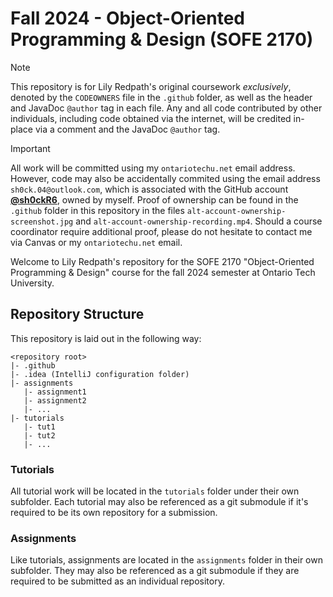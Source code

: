 # Fall 2024 - Object-Oriented Programming & Design (SOFE 2170)
> [!NOTE]
> This repository is for Lily Redpath's original coursework *exclusively*, denoted by the `CODEOWNERS` file in the
> `.github` folder, as well as the header and JavaDoc `@author` tag in each file. Any and all code contributed by other
> individuals, including code obtained via the internet, will be credited in-place via a comment and the JavaDoc
> `@author` tag.

> [!IMPORTANT]
> All work will be committed using my `ontariotechu.net` email address. However, code may also be accidentally commited
> using the email address `sh0ck.04@outlook.com`, which is associated with the GitHub account
> **[@sh0ckR6](https://github.com/sh0ckR6)**, owned by myself. Proof of ownership can be found in the `.github`
> folder in this repository in the files `alt-account-ownership-screenshot.jpg` and
> `alt-account-ownership-recording.mp4`. Should a course coordinator require additional proof, please do not hesitate
> to contact me via Canvas or my `ontariotechu.net` email.

Welcome to Lily Redpath's repository for the SOFE 2170 "Object-Oriented Programming & Design" course for the fall 2024
semester at Ontario Tech University.

## Repository Structure
This repository is laid out in the following way:
```
<repository root>
|- .github
|- .idea (IntelliJ configuration folder)
|- assignments
   |- assignment1
   |- assignment2
   |- ...
|- tutorials
   |- tut1
   |- tut2
   |- ...
```

### Tutorials
All tutorial work will be located in the `tutorials` folder under their own subfolder. Each tutorial may also be
referenced as a git submodule if it's required to be its own repository for a submission.

### Assignments
Like tutorials, assignments are located in the `assignments` folder in their own subfolder. They may also be referenced
as a git submodule if they are required to be submitted as an individual repository.